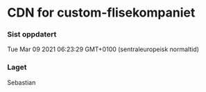 
# CDN for custom-flisekompaniet

### Sist oppdatert 
Tue Mar 09 2021 06:23:29 GMT+0100 (sentraleuropeisk normaltid)
### Laget 
Sebastian

